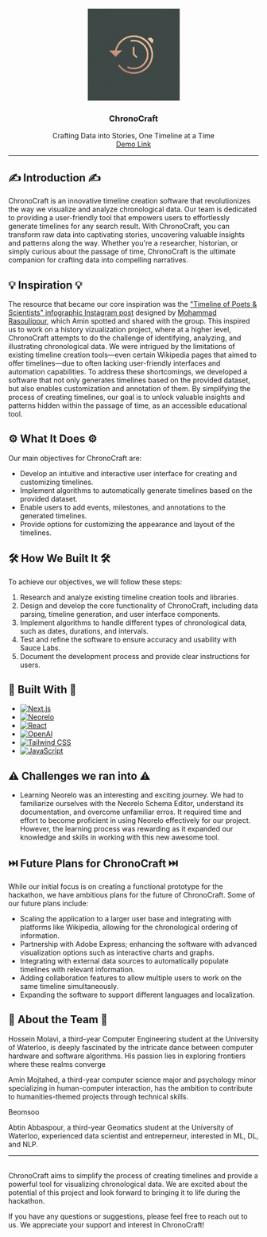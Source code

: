 <br />
<div align="center">
  <img src="assets/logo.jpeg" alt="Logo" height="185">
  <h3 align="center">ChronoCraft</h3>
  <p align="center">
    Crafting Data into Stories, One Timeline at a Time
    <br />
    <a href="path/to/demo">Demo Link</a>
  </p>
</div>
<div align="center">
</div>


---


## ✍️ Introduction ✍️
ChronoCraft is an innovative timeline creation software that revolutionizes the way we visualize and analyze chronological data. Our team is dedicated to providing a user-friendly tool that empowers users to effortlessly generate timelines for any search result. With ChronoCraft, you can transform raw data into captivating stories, uncovering valuable insights and patterns along the way. Whether you're a researcher, historian, or simply curious about the passage of time, ChronoCraft is the ultimate companion for crafting data into compelling narratives.

## 💡 Inspiration 💡

The resource that became our core inspiration was the ["Timeline of Poets & Scientists" infographic Instagram post](https://www.instagram.com/p/C636c9PgOZM) designed by [Mohammad Rasoulipour](https://www.instagram.com/mo.rasoulipour/), which Amin spotted and shared with the group. This inspired us to work on a history vizualization project, where at a higher level, ChronoCraft attempts to do the challenge of identifying, analyzing, and illustrating chronological data. We were intrigued by the limitations of existing timeline creation tools—even certain Wikipedia pages that aimed to offer timelines—due to often lacking user-friendly interfaces and automation capabilities. To address these shortcomings, we developed a software that not only generates timelines based on the provided dataset, but also enables customization and annotation of them. By simplifying the process of creating timelines, our goal is to unlock valuable insights and patterns hidden within the passage of time, as an accessible educational tool.
## ⚙️ What It Does ⚙️
Our main objectives for ChronoCraft are:
- Develop an intuitive and interactive user interface for creating and customizing timelines.
- Implement algorithms to automatically generate timelines based on the provided dataset.
- Enable users to add events, milestones, and annotations to the generated timelines.
- Provide options for customizing the appearance and layout of the timelines.

## 🛠️ How We Built It 🛠️
To achieve our objectives, we will follow these steps:
1. Research and analyze existing timeline creation tools and libraries.
2. Design and develop the core functionality of ChronoCraft, including data parsing, timeline generation, and user interface components.
3. Implement algorithms to handle different types of chronological data, such as dates, durations, and intervals.
4. Test and refine the software to ensure accuracy and usability with Sauce Labs.
5. Document the development process and provide clear instructions for users.

## 📐 Built With 🔬
- [![Next.js](https://img.shields.io/badge/-Next.js-black?style=flat&logo=next.js&logoColor=white)](Next-url)
- [![Neorelo](https://img.shields.io/badge/-Neorelo-yellow?style=flat&logo=neorelo&logoColor=white)](Neorelo-url)
- [![React](https://img.shields.io/badge/-React-blue?style=flat&logo=react&logoColor=white)](React-url)
- [![OpenAI](https://img.shields.io/badge/-OpenAI-333333?style=flat&logo=openai&logoColor=FFD300)](OpenAI-url)
- [![Tailwind CSS](https://img.shields.io/badge/-Tailwind_CSS-38B2AC?style=flat&logo=tailwind-css&logoColor=white)](TailwindCSS-url)
- [![JavaScript](https://img.shields.io/badge/-JavaScript-F7DF1E?style=flat&logo=javascript&logoColor=black)](JavaScript-url)

## ⚠️ Challenges we ran into ⚠️
- Learning Neorelo was an interesting and exciting journey. We had to familiarize ourselves with the Neorelo Schema Editor, understand its documentation, and overcome unfamiliar erros. It required time and effort to become proficient in using Neorelo effectively for our project. However, the learning process was rewarding as it expanded our knowledge and skills in working with this new awesome tool.


## ⏭️ Future Plans for ChronoCraft ⏭️
While our initial focus is on creating a functional prototype for the hackathon, we have ambitious plans for the future of ChronoCraft. Some of our future plans include:
- Scaling the application to a larger user base and integrating with platforms like Wikipedia, allowing for the chronological ordering of information.
- Partnership with Adobe Express; enhancing the software with advanced visualization options such as interactive charts and graphs.
- Integrating with external data sources to automatically populate timelines with relevant information.
- Adding collaboration features to allow multiple users to work on the same timeline simultaneously.
- Expanding the software to support different languages and localization.

## 💙 About the Team 💙
Hossein Molavi, a third-year Computer Engineering student at the University of Waterloo, is deeply fascinated by the intricate dance between computer hardware and software algorithms. His passion lies in exploring frontiers where these realms converge

Amin Mojtahed, a third-year computer science major and psychology minor specializing in human-computer interaction, has the ambition to contribute to humanities-themed projects through technical skills.

Beomsoo

Abtin Abbaspour, a third-year Geomatics student at the University of Waterloo, experienced data scientist and entreperneur, interested in ML, DL, and NLP.



--- 
\
ChronoCraft aims to simplify the process of creating timelines and provide a powerful tool for visualizing chronological data. We are excited about the potential of this project and look forward to bringing it to life during the hackathon.

If you have any questions or suggestions, please feel free to reach out to us. We appreciate your support and interest in ChronoCraft!
